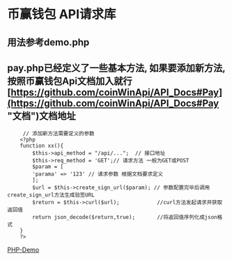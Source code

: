 #  币赢钱包 API请求库
## 用法参考demo.php
## pay.php已经定义了一些基本方法, 如果要添加新方法,按照币赢钱包Api文档加入就行 [https://github.com/coinWinApi/API_Docs#Pay](https://github.com/coinWinApi/API_Docs#Pay "文档")文档地址
~~~
     // 添加新方法需要定义的参数
    <?php
    function xx(){
		$this->api_method = "/api/...";  // 接口地址
		$this->req_method = 'GET';// 请求方法 一般为GET或POST 
		$param = [
		'parama' => '123' // 请求参数 根据文档要求定义
		];
		$url = $this->create_sign_url($param); // 参数配置完毕后调用create_sign_url方法生成验签URL 
		$return = $this->curl($url);			//curl方法发起请求并获取返回值
		return json_decode($return,true);		//将返回值序列化成json格式
	}	
    ?>
~~~
[PHP-Demo](https://github.com/coinWinApi/Api-PHP-Demo "Demo")
